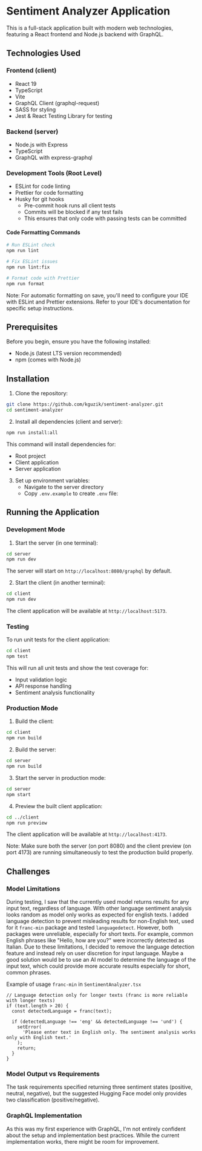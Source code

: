 # Sentiment Analyzer Application

This is a full-stack application built with modern web technologies, featuring a React frontend and Node.js backend with GraphQL.

## Technologies Used

### Frontend (client)

- React 19
- TypeScript
- Vite
- GraphQL Client (graphql-request)
- SASS for styling
- Jest & React Testing Library for testing

### Backend (server)

- Node.js with Express
- TypeScript
- GraphQL with express-graphql

### Development Tools (Root Level)

- ESLint for code linting
- Prettier for code formatting
- Husky for git hooks
  - Pre-commit hook runs all client tests
  - Commits will be blocked if any test fails
  - This ensures that only code with passing tests can be committed

#### Code Formatting Commands

```bash
# Run ESLint check
npm run lint

# Fix ESLint issues
npm run lint:fix

# Format code with Prettier
npm run format
```

Note: For automatic formatting on save, you'll need to configure your IDE with ESLint and Prettier extensions. Refer to your IDE's documentation for specific setup instructions.

## Prerequisites

Before you begin, ensure you have the following installed:

- Node.js (latest LTS version recommended)
- npm (comes with Node.js)

## Installation

1. Clone the repository:

```bash
git clone https://github.com/kguzik/sentiment-analyzer.git
cd sentiment-analyzer
```

2. Install all dependencies (client and server):

```bash
npm run install:all
```

This command will install dependencies for:

- Root project
- Client application
- Server application

3. Set up environment variables:
   - Navigate to the server directory
   - Copy `.env.example` to create `.env` file:

## Running the Application

### Development Mode

1. Start the server (in one terminal):

```bash
cd server
npm run dev
```

The server will start on `http://localhost:8080/graphql` by default.

2. Start the client (in another terminal):

```bash
cd client
npm run dev
```

The client application will be available at `http://localhost:5173`.

### Testing

To run unit tests for the client application:

```bash
cd client
npm test
```

This will run all unit tests and show the test coverage for:

- Input validation logic
- API response handling
- Sentiment analysis functionality

### Production Mode

1. Build the client:

```bash
cd client
npm run build
```

2. Build the server:

```bash
cd server
npm run build
```

3. Start the server in production mode:

```bash
cd server
npm start
```

4. Preview the built client application:

```bash
cd ../client
npm run preview
```

The client application will be available at `http://localhost:4173`.

Note: Make sure both the server (on port 8080) and the client preview (on port 4173) are running simultaneously to test the production build properly.

## Challenges

### Model Limitations

During testing, I saw that the currently used model returns results for any input text, regardless of language. With other language sentiment analysis looks random as model only works as expected for english texts. I added language detection to prevent misleading results for non-English text, used for it `franc-min` package and tested `languagedetect`. However, both packages were unreliable, especially for short texts. For example, common English phrases like "Hello, how are you?" were incorrectly detected as Italian. Due to these limitations, I decided to remove the language detection feature and instead rely on user discretion for input language. Maybe a good solution would be to use an AI model to determine the language of the input text, which could provide more accurate results especially for short, common phrases.

Example of usage `franc-min` in `SentimentAnalyzer.tsx`

```
// Language detection only for longer texts (franc is more reliable with longer texts)
if (text.length > 20) {
  const detectedLanguage = franc(text);

  if (detectedLanguage !== 'eng' && detectedLanguage !== 'und') {
    setError(
      'Please enter text in English only. The sentiment analysis works only with English text.'
    );
    return;
  }
}
```

### Model Output vs Requirements

The task requirements specified returning three sentiment states (positive, neutral, negative), but the suggested Hugging Face model only provides two classification (positive/negative).

### GraphQL Implementation

As this was my first experience with GraphQL, I'm not entirely confident about the setup and implementation best practices. While the current implementation works, there might be room for improvement.
